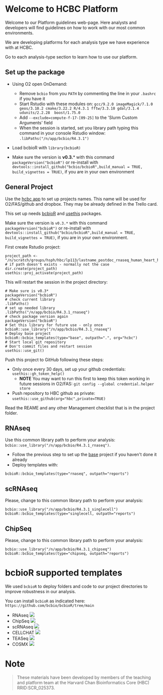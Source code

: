 # Welcome to HCBC Platform

Welcome to our Platform guidelines web-page. Here analysts and developers will find guidelines on how to work with our most common environments.

We are developing platforms for each analysis type we have experience with at HCBC.

Go to each analysis-type section to learn how to use our platform.

## Set up the package

* Using O2 open OnDemand: 
    * Remove `bcbio` from you `PATH` by commenting the line in your `.bashrc` if you have it
    * Start Rstudio with these modules on: `gcc/9.2.0 imageMagick/7.1.0 geos/3.10.2 cmake/3.22.2 R/4.3.1 fftw/3.3.10 gdal/3.1.4 udunits/2.2.28  boost/1.75.0`
    * Add `--exclude=compute-f-17-[09-25]` to the 'Slurm Custom Arguments' field
    * When the session is started, set you library path typing this command in your console Rstudio window:  `.libPaths("/n/app/bcbio/R4.3.1")`

* Load bcbioR with `library(bcbioR)`
* Make sure the version is **v0.3.*** with this command `packageVersion("bcbioR")` or re-install with `devtools::install_github("bcbio/bcbioR",build_manual = TRUE, build_vignettes = TRUE)`, if you are in your own environment

## General Project

Use the [hcbc app](https://hcbc.connect.hms.harvard.edu/content/8cd62872-0ec9-4905-8920-c745d2375758) to set up projects names. This name will be used for O2/FAS/github and dropbox. They may be already defined in the Trello card.

This set up needs [bcbioR](https://github.com/bcbio/bcbioR) and [usethis](https://usethis.r-lib.org) packages.

Make sure the version is `v0.3.*` with this command `packageVersion("bcbioR")` or re-install with `devtools::install_github("bcbio/bcbioR",build_manual = TRUE, build_vignettes = TRUE)`, if you are in your own environment.

First create Rstudio project:

```
project_path <- "/n/scratch/groups/hsph/hbc/lp113/lastname_postdoc_rnaseq_human_heart_hbc00000"
# if path doesn't exists - normally not the case
dir.create(project_path)
usethis::proj_activate(project_path)
```

This will restart the session in the project directory:

```
# Make sure is v0.3*
packageVersion("bcbioR")
# check current library
.libPaths()
# set up needed library
.libPaths("/n/app/bcbio/R4.3.1_rnaseq")
# check package version again
packageVersion("bcbioR")
# Set this library for future use - only once
bcbioR::use_library("/n/app/bcbio/R4.3.1_rnaseq")
# Deploy base project
bcbioR::bcbio_templates(type="base", outpath=".", org="hcbc")
# Start local git repository
# Don't commit files and restart session
usethis::use_git()
```

Push this project to GitHub following these steps:

* Only once every 30 days, set up your github credentials: `usethis::gh_token_help()`
  * **NOTE** You may want to run this first to keep this token working in future sessions in O2/FAS: `git config --global credential.helper store`
* Push repository to HBC github as private: `usethis::use_github(org="hbc",private=TRUE)`

Read the REAME and any other Management checklist that is in the project folder.

## RNAseq

Use this common library path to perform your analysis: `bcbio::use_library("/n/app/bcbio/R4.3.1_rnaseq")`.
* Follow the previous step to set up the [base](#general-project) project if you haven't done it already
* Deploy templates with:

```
bcbioR::bcbio_templates(type="rnaseq", outpath="reports")
```

## scRNAseq

Please, change to this common library path to perform your analysis: 

```
bcbio::use_library("/n/app/bcbio/R4.3.1_singlecell")
bcbioR::bcbio_templates(type="singlecell, outpath="reports")
```

## ChipSeq

Please, change to this common library path to perform your analysis: 

```
bcbio::use_library("/n/app/bcbio/R4.3.1_chipseq")
bcbioR::bcbio_templates(type="chipseq, outpath="reports")
```

# bcbioR supported templates

We used `bcbioR` to deploy folders and code to our project directories to improve robustness in our analysis.

You can install `bcbioR` as indicated here: `https://github.com/bcbio/bcbioR/tree/main`

- RNAseq ![](https://img.shields.io/badge/status-stable-blue)
- ChipSeq ![](https://img.shields.io/badge/status-beta-yellow)
- scRNAseq ![](https://img.shields.io/badge/status-beta-yellow)
- CELLCHAT ![](https://img.shields.io/badge/status-draft-grey)
- TEASeq ![](https://img.shields.io/badge/status-draft-grey)
- COSMX ![](https://img.shields.io/badge/status-draft-grey)


# Note
>These materials have been developed by members of the teaching and platform team at the Harvard Chan Bioinformatics Core (HBC) RRID:SCR_025373. 